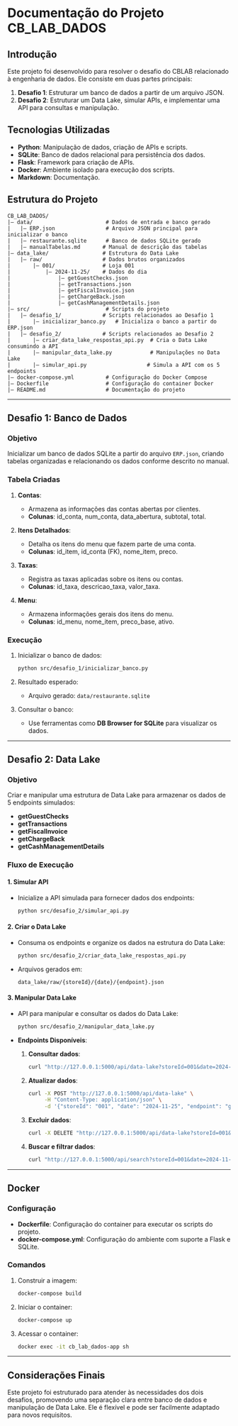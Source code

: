 # Documentação do Projeto CB_LAB_DADOS

## Introdução

Este projeto foi desenvolvido para resolver o desafio do CBLAB relacionado à engenharia de dados. Ele consiste em duas partes principais:

1. **Desafio 1**: Estruturar um banco de dados a partir de um arquivo JSON.
2. **Desafio 2**: Estruturar um Data Lake, simular APIs, e implementar uma API para consultas e manipulação.

## Tecnologias Utilizadas

- **Python**: Manipulação de dados, criação de APIs e scripts.
- **SQLite**: Banco de dados relacional para persistência dos dados.
- **Flask**: Framework para criação de APIs.
- **Docker**: Ambiente isolado para execução dos scripts.
- **Markdown**: Documentação.

## Estrutura do Projeto

```
CB_LAB_DADOS/
|— data/                       # Dados de entrada e banco gerado
|   |— ERP.json                # Arquivo JSON principal para inicializar o banco
|   |— restaurante.sqlite      # Banco de dados SQLite gerado
|   |— manualTabelas.md       # Manual de descrição das tabelas
|— data_lake/                 # Estrutura do Data Lake
|   |— raw/                   # Dados brutos organizados
|       |— 001/               # Loja 001
|           |— 2024-11-25/    # Dados do dia
|               |— getGuestChecks.json
|               |— getTransactions.json
|               |— getFiscalInvoice.json
|               |— getChargeBack.json
|               |— getCashManagementDetails.json
|— src/                        # Scripts do projeto
|   |— desafio_1/             # Scripts relacionados ao Desafio 1
|       |— inicializar_banco.py   # Inicializa o banco a partir do ERP.json
|   |— desafio_2/             # Scripts relacionados ao Desafio 2
|       |— criar_data_lake_respostas_api.py  # Cria o Data Lake consumindo a API
|       |— manipular_data_lake.py            # Manipulações no Data Lake
|       |— simular_api.py                   # Simula a API com os 5 endpoints
|— docker-compose.yml          # Configuração do Docker Compose
|— Dockerfile                  # Configuração do container Docker
|— README.md                   # Documentação do projeto
```

---

## Desafio 1: Banco de Dados

### **Objetivo**

Inicializar um banco de dados SQLite a partir do arquivo `ERP.json`, criando tabelas organizadas e relacionando os dados conforme descrito no manual.

### **Tabela Criadas**

1. **Contas**:
   - Armazena as informações das contas abertas por clientes.
   - **Colunas**: id_conta, num_conta, data_abertura, subtotal, total.

2. **Itens Detalhados**:
   - Detalha os itens do menu que fazem parte de uma conta.
   - **Colunas**: id_item, id_conta (FK), nome_item, preco.

3. **Taxas**:
   - Registra as taxas aplicadas sobre os itens ou contas.
   - **Colunas**: id_taxa, descricao_taxa, valor_taxa.

4. **Menu**:
   - Armazena informações gerais dos itens do menu.
   - **Colunas**: id_menu, nome_item, preco_base, ativo.

### **Execução**

1. Inicializar o banco de dados:
   ```bash
   python src/desafio_1/inicializar_banco.py
   ```

2. Resultado esperado:
   - Arquivo gerado: `data/restaurante.sqlite`

3. Consultar o banco:
   - Use ferramentas como **DB Browser for SQLite** para visualizar os dados.

---

## Desafio 2: Data Lake

### **Objetivo**

Criar e manipular uma estrutura de Data Lake para armazenar os dados de 5 endpoints simulados:

- **getGuestChecks**
- **getTransactions**
- **getFiscalInvoice**
- **getChargeBack**
- **getCashManagementDetails**

### **Fluxo de Execução**

#### 1. Simular API

- Inicialize a API simulada para fornecer dados dos endpoints:
  ```bash
  python src/desafio_2/simular_api.py
  ```

#### 2. Criar o Data Lake

- Consuma os endpoints e organize os dados na estrutura do Data Lake:
  ```bash
  python src/desafio_2/criar_data_lake_respostas_api.py
  ```

- Arquivos gerados em:
  ```
  data_lake/raw/{storeId}/{date}/{endpoint}.json
  ```

#### 3. Manipular Data Lake

- API para manipular e consultar os dados do Data Lake:
  ```bash
  python src/desafio_2/manipular_data_lake.py
  ```

- **Endpoints Disponíveis**:
  1. **Consultar dados**:
     ```bash
     curl "http://127.0.0.1:5000/api/data-lake?storeId=001&date=2024-11-25&endpoint=getGuestChecks"
     ```

  2. **Atualizar dados**:
     ```bash
     curl -X POST "http://127.0.0.1:5000/api/data-lake" \
          -H "Content-Type: application/json" \
          -d '{"storeId": "001", "date": "2024-11-25", "endpoint": "getGuestChecks", "data": [{"id": 3, "subtotal": 150.0, "total": 180.0}]}'
     ```

  3. **Excluir dados**:
     ```bash
     curl -X DELETE "http://127.0.0.1:5000/api/data-lake?storeId=001&date=2024-11-25&endpoint=getGuestChecks"
     ```

  4. **Buscar e filtrar dados**:
     ```bash
     curl "http://127.0.0.1:5000/api/search?storeId=001&date=2024-11-25&endpoint=getGuestChecks&key=id&value=1"
     ```

---

## Docker

### **Configuração**

- **Dockerfile**: Configuração do container para executar os scripts do projeto.
- **docker-compose.yml**: Configuração do ambiente com suporte a Flask e SQLite.

### **Comandos**

1. Construir a imagem:
   ```bash
   docker-compose build
   ```

2. Iniciar o container:
   ```bash
   docker-compose up
   ```

3. Acessar o container:
   ```bash
   docker exec -it cb_lab_dados-app sh
   ```

---

## Considerações Finais

Este projeto foi estruturado para atender às necessidades dos dois desafios, promovendo uma separação clara entre banco de dados e manipulação de Data Lake. Ele é flexível e pode ser facilmente adaptado para novos requisitos.

